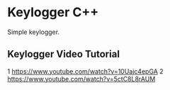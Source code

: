 # Keylogger C++

Simple keylogger.

## Keylogger Video Tutorial
1
https://www.youtube.com/watch?v=10Uajc4epGA
2
https://www.youtube.com/watch?v=5ctC8L8rAUM


